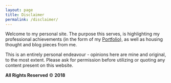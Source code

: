 ```yaml
---
layout: page
title: Disclaimer
permalink: /disclaimer/
---
```


Welcome to my personal site. The purpose this serves, is highlighting my professional achievements (in the form of my [Portfolio](../portfolio)), as well as housing thought and blog pieces from me.

This is an entirely personal endeavour - opinions here are mine and original, to the most extent. Please ask for permission before utilizing or quoting any content present on this website.

**All Rights Reserved** &copy; **2018**
